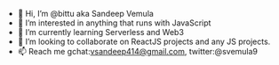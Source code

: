 - 👋 Hi, I’m @bittu aka Sandeep Vemula
- 👀 I’m interested in anything that runs with JavaScript
- 🌱 I’m currently learning Serverless and Web3
- 💞️ I’m looking to collaborate on ReactJS projects and any JS projects.
- 📫 Reach me gchat:vsandeep414@gmail.com, twitter:@svemula9

<!---
bittu/bittu is a ✨ special ✨ repository because its `README.md` (this file) appears on your GitHub profile.
You can click the Preview link to take a look at your changes.
--->

